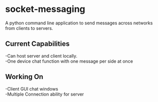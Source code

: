 # socket-messaging
A python command line application to send messages across networks from clients to servers.

## Current Capabilities
  -Can host server and client locally. <br>
  -One device chat function with one message per side at once

## Working On
-Client GUI chat windows <br>
-Multiple Connection ability for server
